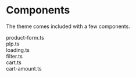 # Components

The theme comes included with a few components.

product-form.ts  
plp.ts  
loading.ts  
filter.ts  
cart.ts  
cart-amount.ts  